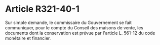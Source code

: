 # Article R321-40-1

Sur simple demande, le commissaire du Gouvernement se fait communiquer, pour le compte du        Conseil des maisons de vente, les documents dont la conservation est prévue par l'article L. 561-12 du code monétaire et financier.